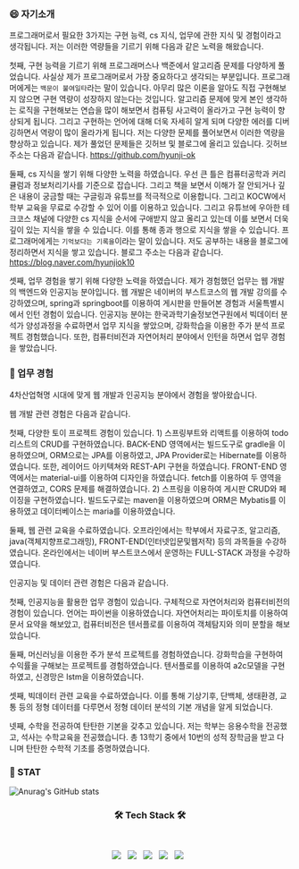 <!--
**hyunji-ok/hyunji-ok** is a ✨ _special_ ✨ repository because its `README.md` (this file) appears on your GitHub profile.

Here are some ideas to get you started:

- 🔭 I’m currently working on ...
- 🌱 I’m currently learning ...
- 👯 I’m looking to collaborate on ...
- 🤔 I’m looking for help with ...
- 💬 Ask me about ...
- 📫 How to reach me: ...
- 😄 Pronouns: ...
- ⚡ Fun fact: ...
-->

### 😄 자기소개

프로그래머로서 필요한 3가지는 구현 능력, cs 지식, 업무에 관한 지식 및 경험이라고 생각됩니다. 저는 이러한 역량들을 기르기 위해 다음과 같은 노력을 해왔습니다.

첫째, 구현 능력을 기르기 위해 프로그래머스나 백준에서 알고리즘 문제를 다양하게 풀었습니다. 사실상 제가 프로그래머로서 가장 중요하다고 생각되는 부분입니다. 프로그래머에게는 `백문이 불여일타`라는 말이 있습니다. 아무리 많은 이론을 알아도 직접 구현해보지 않으면 구현 역량이 성장하지 않는다는 것입니다. 알고리즘 문제에 맞게 본인 생각하는 로직을 구현해보는 연습을 많이 해보면서 컴퓨팅 사고력이 올라가고 구현 능력이 향상되게 됩니다. 그리고 구현하는 언어에 대해 더욱 자세히 알게 되며 다양한 에러를 디버깅하면서 역량이 많이 올라가게 됩니다. 저는 다양한 문제를 풀어보면서 이러한 역량을 향상하고 있습니다. 제가 풀었던 문제들은 깃허브 및 블로그에 올리고 있습니다. 깃허브 주소는 다음과 같습니다. https://github.com/hyunji-ok

둘째, cs 지식을 쌓기 위해 다양한 노력을 하였습니다. 우선 큰 틀은 컴퓨터공학과 커리큘럼과 정보처리기사를 기준으로 잡습니다. 그리고 책을 보면서 이해가 잘 안되거나 깊은 내용이 궁금할 때는 구글링과 유튜브를 적극적으로 이용합니다. 그리고 KOCW에서 학부 교육을 무료로 수강할 수 있어 이를 이용하고 있습니다. 그리고 유튜브에 우아한 테크코스 채널에 다양한 cs 지식을 순서에 구애받지 않고 올리고 있는데 이를 보면서 더욱 깊이 있는 지식을 쌓을 수 있습니다. 이를 통해 종과 행으로 지식을 쌓을 수 있습니다. 프로그래머에게는 `기억보다는 기록을`이라는 말이 있습니다. 저도 공부하는 내용을 블로그에 정리하면서 지식을 쌓고 있습니다. 블로그 주소는 다음과 같습니다. https://blog.naver.com/hyunjiok10

셋째, 업무 경험을 쌓기 위해 다양한 노력을 하였습니다. 제가 경험했던 업무는 웹 개발의 백엔드와 인공지능 분야입니다. 웹 개발은 네이버의 부스트코스의 웹 개발 강의를 수강하였으며, spring과 springboot를 이용하여 게시판을 만들어본 경험과 서울특별시에서 인턴 경험이 있습니다. 인공지능 분야는 한국과학기술정보연구원에서 빅데이터 분석가 양성과정을 수료하면서 업무 지식을 쌓았으며, 강화학습을 이용한 주가 분석 프로젝트 경험했습니다. 또한, 컴퓨터비전과 자연어처리 분야에서 인턴을 하면서 업무 경험을 쌓았습니다.


### 🌱 업무 경험

4차산업혁명 시대에 맞게 웹 개발과 인공지능 분야에서 경험을 쌓아왔습니다.

웹 개발 관련 경험은 다음과 같습니다.

첫째, 다양한 토이 프로젝트 경험이 있습니다. 1) 스프링부트와 리액트를 이용하여 todo리스트의 CRUD를 구현하였습니다. BACK-END 영역에서는 빌드도구로 gradle을 이용하였으며, ORM으로는 JPA를 이용하였고, JPA Provider로는 Hibernate를 이용하였습니다. 또한, 레이어드 아키텍쳐와 REST-API 구현을 하였습니다. FRONT-END 영역에서는 material-ui를 이용하여 디자인을 하였습니다. fetch를 이용하여 두 영역을 연결하였고, CORS 문제를 해결하였습니다. 2) 스프링을 이용하여 게시판 CRUD와 페이징을 구현하였습니다. 빌드도구로는 maven을 이용하였으며 ORM은 Mybatis를 이용하였고 데이터베이스는 maria를 이용하였습니다.

둘째, 웹 관련 교육을 수료하였습니다. 오프라인에서는 학부에서 자료구조, 알고리즘, java(객체지향프로그래밍), FRONT-END(인터넷입문및웹저작) 등의 과목들을 수강하였습니다. 온라인에서는 네이버 부스트코스에서 운영하는 FULL-STACK 과정을 수강하였습니다.

인공지능 및 데이터 관련 경험은 다음과 같습니다.

첫째, 인공지능을 활용한 업무 경험이 있습니다. 구체적으로 자연어처리와 컴퓨터비전의 경험이 있습니다. 언어는 파이썬을 이용하였습니다. 자연어처리는 파이토치를 이용하여 문서 요약을 해보았고, 컴퓨터비전은 텐서플로를 이용하여 객체탐지와 의미 분할을 해보았습니다.

둘째, 머신러닝을 이용한 주가 분석 프로젝트를 경험하였습니다. 강화학습을 구현하여 수익률을 구해보는 프로젝트를 경험하였습니다. 텐서플로를 이용하여 a2c모델을 구현하였고, 신경망은 lstm을 이용하였습니다.

셋째, 빅데이터 관련 교육을 수료하였습니다. 이를 통해 기상기후, 단백체, 생태환경, 교통 등의 정형 데이터를 다루면서 정형 데이터 분석의 기본 개념을 알게 되었습니다.

넷째, 수학을 전공하여 탄탄한 기본을 갖추고 있습니다. 저는 학부는 응용수학을 전공했고, 석사는 수학교육을 전공했습니다. 총 13학기 중에서 10번의 성적 장학금을 받고 다니며 탄탄한 수학적 기초를 증명하였습니다.


### 🔭 STAT

![Anurag's GitHub stats](https://github-readme-stats.vercel.app/api?username=hyunji-ok&show_icons=true&theme=radical)


<h3 align="center"><b>🛠 Tech Stack 🛠</b></h3>
</br>
<p align="center">
  <img src="https://img.shields.io/badge/Java-#007396?style=flat-square&logo=Java&logoColor=white"/> &nbsp
  <img src="https://img.shields.io/badge/Spring-#6DB33F?style=flat-square&logo=Spring&logoColor=white"/> &nbsp
  <img src="https://img.shields.io/badge/Spring Boot-#6DB33F?style=flat-square&logo=Spring Boot&logoColor=white"/> &nbsp
  <img src="https://img.shields.io/badge/Python.js-#3776AB?style=flat-square&logo=Python&logoColor=white"/> &nbsp
  <img src="https://img.shields.io/badge/Keras-#D00000?style=flat-square&logo=Keras&logoColor=white"/> &nbsp 
</p>
